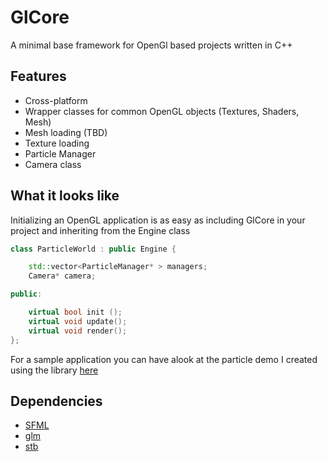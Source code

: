 # GlCore
A minimal base framework for OpenGl based projects written in C++

## Features
* Cross-platform
* Wrapper classes for common OpenGL objects (Textures, Shaders, Mesh)
* Mesh loading (TBD)
* Texture loading
* Particle Manager
* Camera class

## What it looks like
Initializing an OpenGL application is as easy as including GlCore in your project and inheriting from the Engine class

```c++
class ParticleWorld : public Engine {

    std::vector<ParticleManager* > managers;
	Camera* camera;

public:

    virtual bool init ();
    virtual void update();
    virtual void render();
};
```

For a sample application you can have alook at the particle demo I created using the library [here](https://github.com/pulkitjuneja/OpenGL-Particles)


## Dependencies
* [SFML](https://github.com/SFML/SFML) 
* [glm](https://github.com/g-truc/glm) 
* [stb](https://github.com/nothings/stb) 


